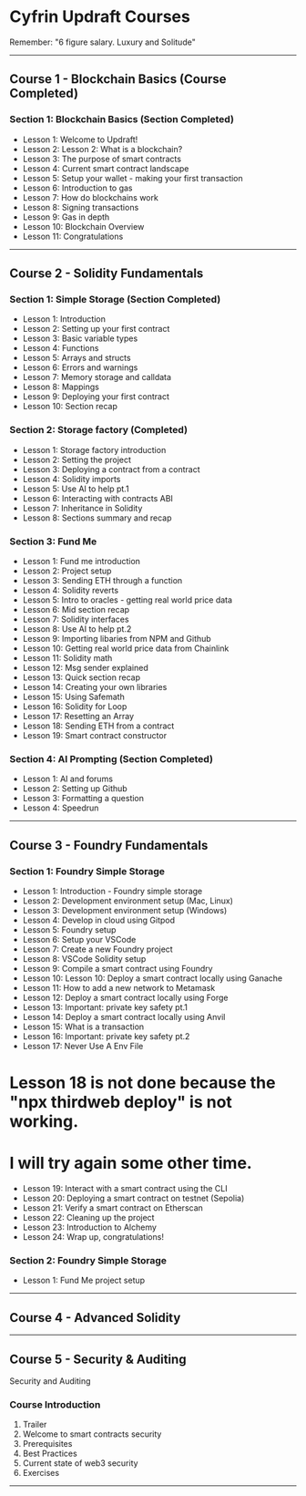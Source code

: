 # Cyfrin Updraft Courses

Remember: "6 figure salary. Luxury and Solitude"

---

## Course 1 - Blockchain Basics (Course Completed)

### Section 1: Blockchain Basics (Section Completed)
- Lesson 1: Welcome to Updraft!
- Lesson 2: Lesson 2: What is a blockchain?
- Lesson 3: The purpose of smart contracts
- Lesson 4: Current smart contract landscape
- Lesson 5: Setup your wallet - making your first transaction
- Lesson 6: Introduction to gas
- Lesson 7: How do blockchains work
- Lesson 8: Signing transactions
- Lesson 9: Gas in depth
- Lesson 10: Blockchain Overview
- Lesson 11: Congratulations

---

## Course 2 - Solidity Fundamentals 

### Section 1: Simple Storage (Section Completed)
- Lesson 1: Introduction
- Lesson 2: Setting up your first contract
- Lesson 3: Basic variable types
- Lesson 4: Functions
- Lesson 5: Arrays and structs
- Lesson 6: Errors and warnings
- Lesson 7: Memory storage and calldata
- Lesson 8: Mappings
- Lesson 9: Deploying your first contract
- Lesson 10: Section recap

### Section 2: Storage factory (Completed)
- Lesson 1: Storage factory introduction
- Lesson 2: Setting the project
- Lesson 3: Deploying a contract from a contract 
- Lesson 4: Solidity imports
- Lesson 5: Use AI to help pt.1
- Lesson 6: Interacting with contracts ABI
- Lesson 7: Inheritance in Solidity
- Lesson 8: Sections summary and recap

### Section 3: Fund Me 
- Lesson 1: Fund me introduction
- Lesson 2: Project setup
- Lesson 3: Sending ETH through a function
- Lesson 4: Solidity reverts
- Lesson 5: Intro to oracles - getting real world price data
- Lesson 6: Mid section recap
- Lesson 7: Solidity interfaces
- Lesson 8: Use AI to help pt.2
- Lesson 9: Importing libaries from NPM and Github
- Lesson 10: Getting real world price data from Chainlink
- Lesson 11: Solidity math
- Lesson 12: Msg sender explained
- Lesson 13: Quick section recap
- Lesson 14: Creating your own libraries
- Lesson 15: Using Safemath
- Lesson 16: Solidity for Loop
- Lesson 17: Resetting an Array
- Lesson 18: Sending ETH from a contract
- Lesson 19: Smart contract constructor

### Section 4: AI Prompting (Section Completed)
- Lesson 1: AI and forums
- Lesson 2: Setting up Github
- Lesson 3: Formatting a question
- Lesson 4: Speedrun

---

## Course 3 - Foundry Fundamentals

### Section 1: Foundry Simple Storage

- Lesson 1: Introduction - Foundry simple storage
- Lesson 2: Development environment setup (Mac, Linux)
- Lesson 3: Development environment setup (Windows) 
- Lesson 4: Develop in cloud using Gitpod
- Lesson 5: Foundry setup
- Lesson 6: Setup your VSCode 
- Lesson 7: Create a new Foundry project 
- Lesson 8: VSCode Solidity setup
- Lesson 9: Compile a smart contract using Foundry
- Lesson 10: Lesson 10: Deploy a smart contract locally using Ganache
- Lesson 11: How to add a new network to Metamask
- Lesson 12: Deploy a smart contract locally using Forge
- Lesson 13: Important: private key safety pt.1
- Lesson 14: Deploy a smart contract locally using Anvil
- Lesson 15: What is a transaction
- Lesson 16: Important: private key safety pt.2
- Lesson 17: Never Use A Env File

# Lesson 18 is not done because the "npx thirdweb deploy" is not working.
# I will try again some other time.

- Lesson 19: Interact with a smart contract using the CLI
- Lesson 20: Deploying a smart contract on testnet (Sepolia)
- Lesson 21: Verify a smart contract on Etherscan
- Lesson 22: Cleaning up the project
- Lesson 23: Introduction to Alchemy
- Lesson 24: Wrap up, congratulations!

### Section 2: Foundry Simple Storage
- Lesson 1: Fund Me project setup

---

## Course 4 - Advanced Solidity


---

## Course 5 - Security & Auditing

Security and Auditing

### Course Introduction
1. Trailer
2. Welcome to smart contracts security
3. Prerequisites
4. Best Practices
5. Current state of web3 security
6. Exercises

---
